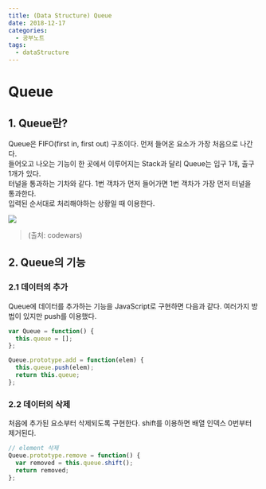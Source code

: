 ```yaml
---
title: (Data Structure) Queue
date: 2018-12-17
categories:
  - 공부노트
tags:
  - dataStructure
---
```


# Queue

## 1. Queue란?

Queue은 FIFO(first in, first out) 구조이다. 먼저 들어온 요소가 가장 처음으로 나간다.<br/>
들어오고 나오는 기능이 한 곳에서 이루어지는 Stack과 달리 Queue는 입구 1개, 출구 1개가 있다.<br/>
터널을 통과하는 기차와 같다. 1번 객차가 먼저 들어가면 1번 객차가 가장 먼저 터널을 통과한다.<br/>
입력된 순서대로 처리해야하는 상황일 때 이용한다.

<img src="http://2.bp.blogspot.com/-Ezfm3z-vUE8/UmknrpseXXI/AAAAAAAADVg/jrpbxFpgPNI/s1600/2.-Queue-Operations.png"><br/>

> (출처: codewars)

## 2. Queue의 기능

### 2.1 데이터의 추가

Queue에 데이터를 추가하는 기능을 JavaScript로 구현하면 다음과 같다. 여러가지 방법이 있지만 push를 이용했다.<br/>

```javascript
var Queue = function() {
  this.queue = [];
};

Queue.prototype.add = function(elem) {
  this.queue.push(elem);
  return this.queue;
};
```

### 2.2 데이터의 삭제

처음에 추가된 요소부터 삭제되도록 구현한다. shift를 이용하면 배열 인덱스 0번부터 제거된다.

```javascript
// element 삭제
Queue.prototype.remove = function() {
  var removed = this.queue.shift();
  return removed;
};
```
